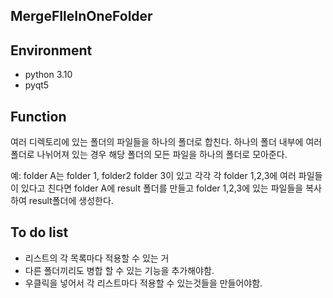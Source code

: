## MergeFIleInOneFolder

## Environment

* python 3.10
* pyqt5

## Function 

여러 디렉토리에 있는 폴더의 파일들을 하나의 폴더로 합친다.
하나의 폴더 내부에 여러 폴더로 나뉘어져 있는 경우 해당 폴더의 모든 파일을 하나의 폴더로 모아준다.

예: folder A는 folder 1, folder2 folder 3이 있고 각각 각 folder 1,2,3에 여러 파일들이 있다고 친다면 folder A에 result 폴더를 만들고 folder 1,2,3에 있는 파일들을 복사하여 result폴더에 생성한다. 



## To do list
  
* 리스트의 각 목록마다 적용할 수 있는 거
* 다른 폴더끼리도 병합 할 수 있는 기능을 추가해야함.
* 우클릭을 넣어서 각 리스트마다 적용할 수 있는것들을 만들어야함.



